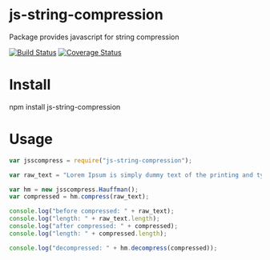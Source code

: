 # js-string-compression
Package provides javascript for string compression

[![Build Status](https://travis-ci.org/cschen1205/js-string-compression.svg?branch=master)](https://travis-ci.org/cschen1205/js-string-compression) [![Coverage Status](https://coveralls.io/repos/github/cschen1205/js-string-compression/badge.svg?branch=master)](https://coveralls.io/github/cschen1205/js-string-compression?branch=master) 

# Install

npm install js-string-compression

# Usage


```javascript
var jsscompress = require("js-string-compression");

var raw_text = "Lorem Ipsum is simply dummy text of the printing and typesetting industry. Lorem Ipsum has been the industry's standard dummy text ever since the 1500s, when an unknown printer took a galley of type and scrambled it to make a type specimen book. It has survived not only five centuries, but also the leap into electronic typesetting, remaining essentially unchanged. It was popularised in the 1960s with the release of Letraset sheets containing Lorem Ipsum passages, and more recently with desktop publishing software like Aldus PageMaker including versions of Lorem Ipsum.";

var hm = new jsscompress.Hauffman();
var compressed = hm.compress(raw_text);

console.log("before compressed: " + raw_text);
console.log("length: " + raw_text.length);
console.log("after compressed: " + compressed);
console.log("length: " + compressed.length);

console.log("decompressed: " + hm.decompress(compressed));
```